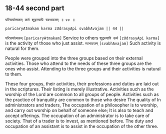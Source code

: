 ## 18-44 second part


```shloka-sa
परिचर्यात्मकम् कर्म शूद्रस्यापि स्वभावजम् ॥ ४४ ॥
```
```shloka-sa-hk
paricaryAtmakam karma zUdrasyApi svabhAvajam || 44 ||
```

`परिचर्यात्मकम्` `[paricaryAtmakam]` Service to others `शूद्रस्यापि कर्म` `[zUdrasyApi karma]` is the activity of those who just assist. `स्वभावजम्` `[svabhAvajam]` Such activity is natural for them.

People were grouped into the three groups based on their external activities. Those who attend to the needs of these three groups are the ones who assist. Attending to the three groups and their activities is natural to them.

These four groups, their activities, their professions and duties are laid out in the scriptures. Their listing is merely illustrative.
Activities such as the worship of the Lord are common to all groups of people. Activities such as the practice of tranquility are common to those who desire 
The quality of 
In administrators and traders, 
The occupation of a philosopher is to worship, and carry out worship on behalf of someone else; It is also to teach and accept offerings. The occupation of an administrator is to take care of society. That of a trader is to invest, as mentioned before. The duty and occupation of an assistant is to assist in the occupation of the other three.


